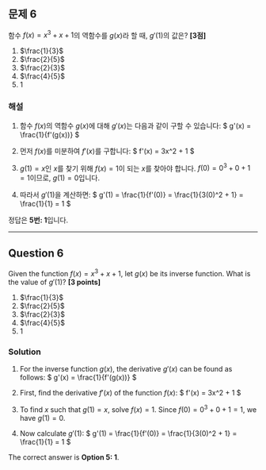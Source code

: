 ## 문제 6
함수 $f(x) = x^3 + x + 1$의 역함수를 $g(x)$라 할 때, $g'(1)$의 값은? **[3점]**

1. $\frac{1}{3}$  
2. $\frac{2}{5}$  
3. $\frac{2}{3}$  
4. $\frac{4}{5}$  
5. 1  

### 해설
1. 함수 $f(x)$의 역함수 $g(x)$에 대해 $g'(x)$는 다음과 같이 구할 수 있습니다:
   $
   g'(x) = \frac{1}{f'(g(x))}
   $

2. 먼저 $f(x)$를 미분하여 $f'(x)$를 구합니다:
   $
   f'(x) = 3x^2 + 1
   $

3. $g(1) = x$인 $x$를 찾기 위해 $f(x) = 1$이 되는 $x$를 찾아야 합니다. $f(0) = 0^3 + 0 + 1 = 1$이므로, $g(1) = 0$입니다.

4. 따라서 $g'(1)$을 계산하면:
   $
   g'(1) = \frac{1}{f'(0)} = \frac{1}{3(0)^2 + 1} = \frac{1}{1} = 1
   $

정답은 **5번: 1**입니다.

---

## Question 6
Given the function $f(x) = x^3 + x + 1$, let $g(x)$ be its inverse function. What is the value of $g'(1)$? **[3 points]**

1. $\frac{1}{3}$  
2. $\frac{2}{5}$  
3. $\frac{2}{3}$  
4. $\frac{4}{5}$  
5. 1  

### Solution
1. For the inverse function $g(x)$, the derivative $g'(x)$ can be found as follows:
   $
   g'(x) = \frac{1}{f'(g(x))}
   $

2. First, find the derivative $f'(x)$ of the function $f(x)$:
   $
   f'(x) = 3x^2 + 1
   $

3. To find $x$ such that $g(1) = x$, solve $f(x) = 1$. Since $f(0) = 0^3 + 0 + 1 = 1$, we have $g(1) = 0$.

4. Now calculate $g'(1)$:
   $
   g'(1) = \frac{1}{f'(0)} = \frac{1}{3(0)^2 + 1} = \frac{1}{1} = 1
   $

The correct answer is **Option 5: 1**.
